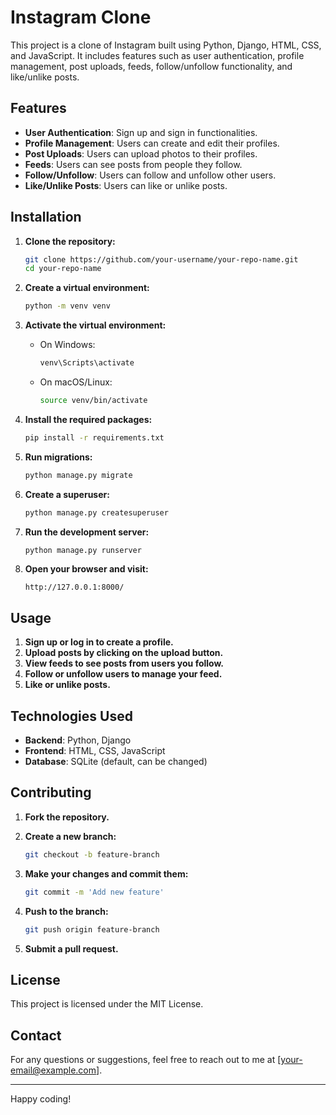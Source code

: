 # Instagram Clone

This project is a clone of Instagram built using Python, Django, HTML, CSS, and JavaScript. It includes features such as user authentication, profile management, post uploads, feeds, follow/unfollow functionality, and like/unlike posts.

## Features

- **User Authentication**: Sign up and sign in functionalities.
- **Profile Management**: Users can create and edit their profiles.
- **Post Uploads**: Users can upload photos to their profiles.
- **Feeds**: Users can see posts from people they follow.
- **Follow/Unfollow**: Users can follow and unfollow other users.
- **Like/Unlike Posts**: Users can like or unlike posts.

## Installation

1. **Clone the repository:**

    ```bash
    git clone https://github.com/your-username/your-repo-name.git
    cd your-repo-name
    ```

2. **Create a virtual environment:**

    ```bash
    python -m venv venv
    ```

3. **Activate the virtual environment:**

    - On Windows:

        ```bash
        venv\Scripts\activate
        ```

    - On macOS/Linux:

        ```bash
        source venv/bin/activate
        ```

4. **Install the required packages:**

    ```bash
    pip install -r requirements.txt
    ```

5. **Run migrations:**

    ```bash
    python manage.py migrate
    ```

6. **Create a superuser:**

    ```bash
    python manage.py createsuperuser
    ```

7. **Run the development server:**

    ```bash
    python manage.py runserver
    ```

8. **Open your browser and visit:**

    ```plaintext
    http://127.0.0.1:8000/
    ```

## Usage

1. **Sign up or log in to create a profile.**
2. **Upload posts by clicking on the upload button.**
3. **View feeds to see posts from users you follow.**
4. **Follow or unfollow users to manage your feed.**
5. **Like or unlike posts.**

## Technologies Used

- **Backend**: Python, Django
- **Frontend**: HTML, CSS, JavaScript
- **Database**: SQLite (default, can be changed)

## Contributing

1. **Fork the repository.**
2. **Create a new branch:**

    ```bash
    git checkout -b feature-branch
    ```

3. **Make your changes and commit them:**

    ```bash
    git commit -m 'Add new feature'
    ```

4. **Push to the branch:**

    ```bash
    git push origin feature-branch
    ```

5. **Submit a pull request.**

## License

This project is licensed under the MIT License.

## Contact

For any questions or suggestions, feel free to reach out to me at [your-email@example.com].

---

Happy coding!
